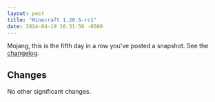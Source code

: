 ```yaml
---
layout: post
title: "Minecraft 1.20.5-rc1"
date: 2024-04-19 10:31:56 -0500
---
```


Mojang, this is the fifth day in a row you've posted a snapshot. See the [changelog](https://www.minecraft.net/en-us/article/minecraft-1-20-5-release-candidate-2).

## Changes

No other significant changes.

